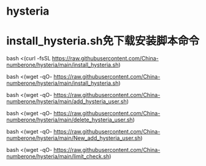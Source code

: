 # hysteria
# install_hysteria.sh免下载安装脚本命令
bash <(curl -fsSL https://raw.githubusercontent.com/China-numberone/hysteria/main/install_hysteria.sh)

bash <(wget -qO- https://raw.githubusercontent.com/China-numberone/hysteria/main/install_hysteria.sh)

bash <(wget -qO- https://raw.githubusercontent.com/China-numberone/hysteria/main/add_hysteria_user.sh)

bash <(wget -qO- https://raw.githubusercontent.com/China-numberone/hysteria/main/delete_hysteria_user.sh)

bash <(wget -qO- https://raw.githubusercontent.com/China-numberone/hysteria/main/New_add_hysteria_user.sh)

bash <(wget -qO- https://raw.githubusercontent.com/China-numberone/hysteria/main/limit_check.sh)
